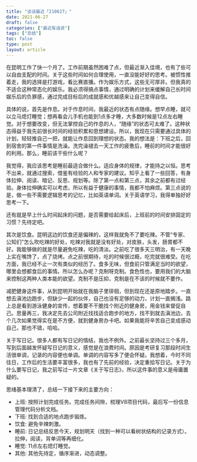 ```yaml
---
title: "谈谈最近「210627」"
date: 2021-06-27
draft: false
categories: ["最近有话说"]
tags: ["总结"]
toc: false
type: post
layout: article
---
```

在昆明工作了快一个月了。工作前期虽然困难了点，但最近渐入佳境，也有了些可以自由支配的时间。关于这些时间如何合理使用，一直没能好好的思考。被惯性推着走，我的选择是打游戏，看比赛直播。作为娱乐方式，这些无可厚非。但我真的不适合这种常态化的娱乐。我必须得搞点事情，通过明确的计划来缓解自己长时间娱乐后的负罪感，通过完成目标后的成就感和优越感来让自己变得自信。

  具体的说，首先是作息。对于作息时间，我最近的状态有点随缘。想早点睡，就可以立马熄灯睡觉；想再看会儿手机也能到1点多才睡，大多数时候是12点左右睡觉。对于想要改变，但无法掌控自己的作息的人，“随缘”的状态可太难了。这种状态得益于我先前很长时间的经验积累和思想建设。所以，我现在只需要通过具体的计划，轻轻推自己一把，就能让作息回到理想的状态。我的想法是：下班之后，回到宿舍的第一件事情是洗澡。洗完澡褪去一天工作的疲惫后，睡前的时间才能很好的利用。那么，睡前该干些什么呢？

  我觉得，我应该思考是睡前最适合做什么。适应身体的规律，才能持之以恒。思考不出来，就通过搜索，借鉴有经验的人和专家的建议。知乎上看了一些回答，有身体拉伸、阅读、暗记、反思、规划等。除了第一点和第三点，其余之前都有过经验。身体拉伸确实可以考虑，所以有益于健康的事情，我都不怕麻烦。第三点说的是，做一些不需要逻辑思考的记忆，比如英语单词。关于英语学习，我得单独好好思考一下。

  还有就是早上什么时间起床的问题，是否需要给起床后，上班前的时间安排固定的习惯？先待定吧。

  其次是饮食。昆明这边的饮食还是偏辣的，这样我就免不了要吃辣。不管“专家、公知们”怎么吹吃辣的好处，吃辣对我就是没有好处，对皮肤，头发，肠胃都不好。我能够做的就是尽量避免吃辣，吃的清淡。之前吃了很多天三明治，有一天晚上实在嘴馋了，点了烧烤。点之前很期待，吃的时候很过瘾，吃完就很难受。在吃方面，我已经不止一次有类似的经历了。食多无味，但食前只管满足当时的欲望，哪里会想都食后的事情。所以怎么办呢？克制呀克制。食色性也，要用我们的大脑来控制这两种人类本能的欲望。克制不是压抑，克制是在不该的时候就不要作。

  减肥健身这件事，从到昆明开始就在我脑子里徘徊，但到现在还是原地踏步。一直想去滇池边跑步，但缺少一起的伙伴，自己也没有足够的动力，计划一直搁浅。路上总是看到游泳健身的宣传，想着要不干脆找个附近的健身房，用金钱来督促自己。思量再三，我决定先去公司附近找找适合跑步的地方，找不到就去滇池边，去个几次如果觉得实在是不方便，就到健身房办卡吧。如果我能将辛苦自己变成感动自己，那也不错，哈哈。

  关于写日记。很多人都有写日记的情结，我也不例外。之前最长坚持过三个多月，写到后面越发怀疑写日记的意义，感觉是在浪费时间。原因是考研复习那段时间生活很单调，记录的内容便也单调。单调的内容写多了便会怀疑。我想着，今时不同往日，工作后的生活要丰富很多，我也有了先前的经验，决定重拾写日记。关于为什么要写日记，我之前写过一片文章《关于写日志》，所以这件事的意义是毋庸置疑的。

  思绪基本理清了，总结一下接下来的主要方向：

  - 上班: 按照计划完成任务。完成任务间隙，梳理V8项目代码，最后写一份信息管理代码分析文档。
  - 下班: 找到合适的地点跑步锻炼。
  - 饮食: 避免辛辣刺激。
  - 睡前: 日记总结反思今天，规划明天（找到一种可以看树状结构的记录方式）。拉伸，阅读，背单词等再细化。
  - 睡觉: 11点左右熄灯睡觉。
  - 其他: 其他先待定，循序渐进，动态调整。
